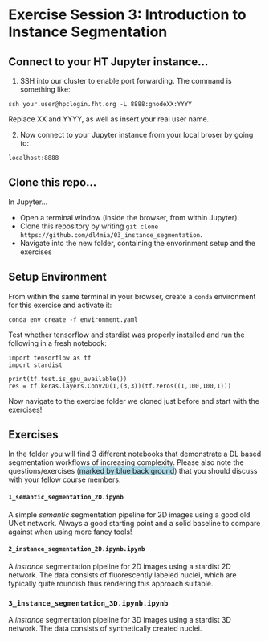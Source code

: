 # Exercise Session 3: Introduction to Instance Segmentation

## Connect to your HT Jupyter instance...


1. SSH into our cluster to enable port forwarding. The command is something like:

```
ssh your.user@hpclogin.fht.org -L 8888:gnodeXX:YYYY
```

Replace XX and YYYY, as well as insert your real user name.

2. Now connect to your Jupyter instance from your local broser by going to:
```
localhost:8888
```

## Clone this repo...

In Jupyter...

* Open a terminal window (inside the browser, from within Jupyter).
* Clone this repository by writing `git clone https://github.com/dl4mia/03_instance_segmentation`.
* Navigate into the new folder, containing the envorinment setup and the exercises  


## Setup Environment

From within the same terminal in your browser, create a `conda` environment for this exercise and activate it:


```
conda env create -f environment.yaml
```

Test whether tensorflow and stardist was properly installed and run the following in a fresh notebook:

```
import tensorflow as tf
import stardist 

print(tf.test.is_gpu_available())
res = tf.keras.layers.Conv2D(1,(3,3))(tf.zeros((1,100,100,1)))

```

Now navigate to the exercise folder we cloned just before and start with the exercises! 


## Exercises


In the folder you will find 3 different notebooks that demonstrate a DL based segmentation workflows of increasing complexity. Please also note the questions/exercises (<span style="background-color:lightblue">marked by blue back ground</span>) that you should discuss with your fellow course members.   

#### `1_semantic_segmentation_2D.ipynb` 

A simple *semantic* segmentation pipeline for 2D images using a good old UNet network. Always a good starting point and a solid baseline to compare against when using more fancy tools! 


#### `2_instance_segmentation_2D.ipynb.ipynb`

A *instance* segmentation pipeline for 2D images using a stardist 2D network. The data consists of fluorescently labeled nuclei, which are typically quite roundish thus rendering this approach suitable. 

### `3_instance_segmentation_3D.ipynb.ipynb`

A *instance* segmentation pipeline for 3D images using a stardist 3D network. The data consists of synthetically created nuclei.
